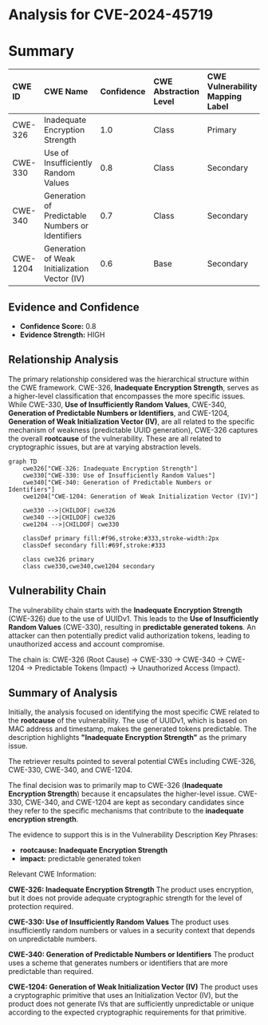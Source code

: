 # Analysis for CVE-2024-45719

# Summary

| CWE ID   | CWE Name                                                      | Confidence | CWE Abstraction Level | CWE Vulnerability Mapping Label | CWE-Vulnerability Mapping Notes |
| :--------- | :------------------------------------------------------------ | :--------- | :-------------------- | :------------------------------ | :------------------------------ |
| CWE-326    | Inadequate Encryption Strength                                | 1.0        | Class                 | Primary                         | Allowed-with-Review             |
| CWE-330    | Use of Insufficiently Random Values                           | 0.8        | Class                 | Secondary                       | Discouraged                     |
| CWE-340    | Generation of Predictable Numbers or Identifiers            | 0.7        | Class                 | Secondary                       | Allowed-with-Review             |
| CWE-1204   | Generation of Weak Initialization Vector (IV)                 | 0.6        | Base                  | Secondary                       | Allowed                         |

## Evidence and Confidence

*   **Confidence Score:** 0.8
*   **Evidence Strength:** HIGH

## Relationship Analysis

The primary relationship considered was the hierarchical structure within the CWE framework. CWE-326, **Inadequate Encryption Strength**, serves as a higher-level classification that encompasses the more specific issues. While CWE-330, **Use of Insufficiently Random Values**, CWE-340, **Generation of Predictable Numbers or Identifiers**, and CWE-1204, **Generation of Weak Initialization Vector (IV)**, are all related to the specific mechanism of weakness (predictable UUID generation), CWE-326 captures the overall **rootcause** of the vulnerability. These are all related to cryptographic issues, but are at varying abstraction levels.

```mermaid
graph TD
    cwe326["CWE-326: Inadequate Encryption Strength"]
    cwe330["CWE-330: Use of Insufficiently Random Values"]
    cwe340["CWE-340: Generation of Predictable Numbers or Identifiers"]
    cwe1204["CWE-1204: Generation of Weak Initialization Vector (IV)"]
    
    cwe330 -->|CHILDOF| cwe326
    cwe340 -->|CHILDOF| cwe326
    cwe1204 -->|CHILDOF| cwe330

    classDef primary fill:#f96,stroke:#333,stroke-width:2px
    classDef secondary fill:#69f,stroke:#333
    
    class cwe326 primary
    class cwe330,cwe340,cwe1204 secondary
```

## Vulnerability Chain

The vulnerability chain starts with the **Inadequate Encryption Strength** (CWE-326) due to the use of UUIDv1. This leads to the **Use of Insufficiently Random Values** (CWE-330), resulting in **predictable generated tokens**. An attacker can then potentially predict valid authorization tokens, leading to unauthorized access and account compromise.

The chain is: CWE-326 (Root Cause) -> CWE-330 -> CWE-340 -> CWE-1204 -> Predictable Tokens (Impact) -> Unauthorized Access (Impact).

## Summary of Analysis

Initially, the analysis focused on identifying the most specific CWE related to the **rootcause** of the vulnerability. The use of UUIDv1, which is based on MAC address and timestamp, makes the generated tokens predictable. The description highlights **"Inadequate Encryption Strength"** as the primary issue.

The retriever results pointed to several potential CWEs including CWE-326, CWE-330, CWE-340, and CWE-1204.

The final decision was to primarily map to CWE-326 (**Inadequate Encryption Strength**) because it encapsulates the higher-level issue. CWE-330, CWE-340, and CWE-1204 are kept as secondary candidates since they refer to the specific mechanisms that contribute to the **inadequate encryption strength**.

The evidence to support this is in the Vulnerability Description Key Phrases:
*   **rootcause:** **Inadequate Encryption Strength**
*   **impact:** predictable generated token

Relevant CWE Information:

**CWE-326: Inadequate Encryption Strength**
The product uses encryption, but it does not provide adequate cryptographic strength for the level of protection required.

**CWE-330: Use of Insufficiently Random Values**
The product uses insufficiently random numbers or values in a security context that depends on unpredictable numbers.

**CWE-340: Generation of Predictable Numbers or Identifiers**
The product uses a scheme that generates numbers or identifiers that are more predictable than required.

**CWE-1204: Generation of Weak Initialization Vector (IV)**
The product uses a cryptographic primitive that uses an Initialization Vector (IV), but the product does not generate IVs that are sufficiently unpredictable or unique according to the expected cryptographic requirements for that primitive.
